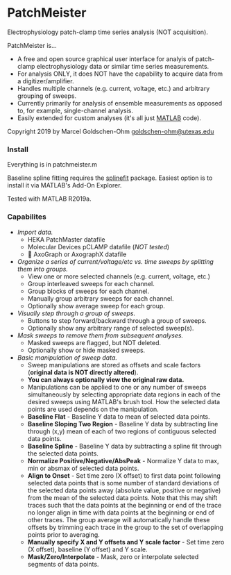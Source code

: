 # PatchMeister
Electrophysiology patch-clamp time series analysis (NOT acquisition).

PatchMeister is...
* A free and open source graphical user interface for analyis of patch-clamp electrophysiology data or similar time series measurements.
* For analysis ONLY, it does NOT have the capability to acquire data from a digitizer/amplifier. 
* Handles multiple channels (e.g. current, voltage, etc.) and arbitrary grouping of sweeps.
* Currently primarily for analysis of ensemble measurements as opposed to, for example, single-channel analysis.
* Easily extended for custom analyses (it's all just [MATLAB](http://www.mathworks.com/products/matlab) code).

Copyright 2019 by Marcel Goldschen-Ohm <goldschen-ohm@utexas.edu>

### Install
Everything is in patchmeister.m

Baseline spline fitting requires the [splinefit](https://www.mathworks.com/matlabcentral/fileexchange/71225-splinefit) package. Easiest option is to install it via MATLAB's Add-On Explorer.

Tested with MATLAB R2019a.

### Capabilites
* *Import data.*
    * HEKA PatchMaster datafile
    * Molecular Devices pCLAMP datafile (*NOT tested*)
    * :construction: AxoGraph or AxographX datafile
* *Organize a series of current/voltage/etc vs. time sweeps by splitting them into groups.*
    * View one or more selected channels (e.g. current, voltage, etc.)
    * Group interleaved sweeps for each channel.
    * Group blocks of sweeps for each channel.
    * Manually group arbitrary sweeps for each channel.
    * Optionally show average sweep for each group.
* *Visually step through a group of sweeps.*
    * Buttons to step forward/backward through a group of sweeps.
    * Optionally show any arbitrary range of selected sweep(s).
* *Mask sweeps to remove them from subsequent analyses.*
   * Masked sweeps are flagged, but NOT deleted.
   * Optionally show or hide masked sweeps.
* *Basic manipulation of sweep data.*
    * Sweep manipulations are stored as offsets and scale factors (**original data is NOT directly altered**).
    * **You can always optionally view the original raw data.**
    * Manipulations can be applied to one or any number of sweeps simultaneously by selecting appropriate data regions in each of the desired sweeps using MATLAB's brush tool. How the selected data points are used depends on the manipulation.
    * **Baseline Flat** - Baseline Y data to mean of selected data points.
    * **Baseline Sloping Two Region** - Baseline Y data by subtracting line through (x,y) mean of each of two regions of contiguous selected data points.
    * **Baseline Spline** - Baseline Y data by subtracting a spline fit through the selected data points.
    * **Normalize Positive/Negative/AbsPeak** - Normalize Y data to max, min or absmax of selected data points.
    * **Align to Onset** - Set time zero (X offset) to first data point following selected data points that is some number of standard deviations of the selected data points away (absolute value, positive or negative) from the mean of the selected data points. Note that this may shift traces such that the data points at the beginning or end of the trace no longer align in time with data points at the beginning or end of other traces. The group average will automatically handle these offsets by trimming each trace in the group to the set of overlapping points prior to averaging.
    * **Manually specify X and Y offsets and Y scale factor** - Set time zero (X offset), baseline (Y offset) and Y scale.
    * **Mask/Zero/Interpolate** - Mask, zero or interpolate selected segments of data points.
